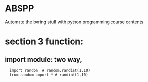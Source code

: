 # ABSPP
Automate the boring stuff with python programming course contents

# section 3 function:
## import module: two way,
      import random  # random.randint(1,10)
      from random import * # randint(1,10)
      
